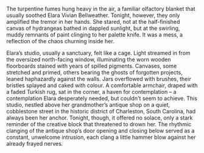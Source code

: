 The turpentine fumes hung heavy in the air, a familiar olfactory blanket that usually soothed Elara Vivian Bellweather. Tonight, however, they only amplified the tremor in her hands. She stared, not at the half-finished canvas of hydrangeas bathed in dappled sunlight, but at the swirling, muddy remnants of paint clinging to her palette knife. It was a mess, a reflection of the chaos churning inside her.

Elara’s studio, usually a sanctuary, felt like a cage. Light streamed in from the oversized north-facing window, illuminating the worn wooden floorboards stained with years of spilled pigments. Canvases, some stretched and primed, others bearing the ghosts of forgotten projects, leaned haphazardly against the walls. Jars overflowed with brushes, their bristles splayed and caked with colour. A comfortable armchair, draped with a faded Turkish rug, sat in the corner, a haven for contemplation – a contemplation Elara desperately needed, but couldn't seem to achieve. This studio, nestled above her grandmother’s antique shop on a quiet, cobblestone street in the historic district of Charleston, South Carolina, had always been her anchor. Tonight, though, it offered no solace, only a stark reminder of the creative block that threatened to drown her. The rhythmic clanging of the antique shop’s door opening and closing below served as a constant, unwelcome intrusion, each clang a little hammer blow against her already frayed nerves.
